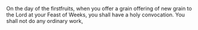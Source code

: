 On the day of the firstfruits, when you offer a grain offering of new grain to the Lord at your Feast of Weeks, you shall have a holy convocation. You shall not do any ordinary work,
